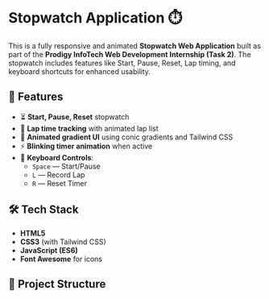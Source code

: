 # Stopwatch Application ⏱️

This is a fully responsive and animated **Stopwatch Web Application** built as part of the **Prodigy InfoTech Web Development Internship (Task 2)**. The stopwatch includes features like Start, Pause, Reset, Lap timing, and keyboard shortcuts for enhanced usability.

## 🚀 Features

- ⏳ **Start, Pause, Reset** stopwatch
- 🏁 **Lap time tracking** with animated lap list
- 🎨 **Animated gradient UI** using conic gradients and Tailwind CSS
- ⚡ **Blinking timer animation** when active
- 🎹 **Keyboard Controls**:
  - `Space` — Start/Pause
  - `L` — Record Lap
  - `R` — Reset Timer

## 🛠️ Tech Stack

- **HTML5**
- **CSS3** (with Tailwind CSS)
- **JavaScript (ES6)**
- **Font Awesome** for icons

## 📁 Project Structure

